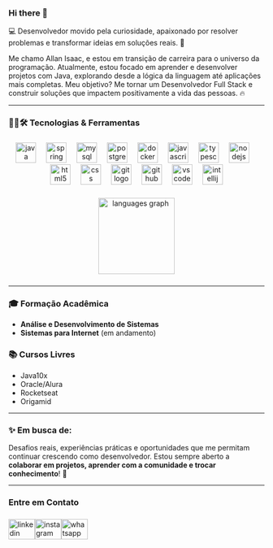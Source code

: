 ### Hi there 👋

:computer: Desenvolvedor movido pela curiosidade, apaixonado por resolver problemas e transformar ideias em soluções reais. 🚀

Me chamo Allan Isaac, e estou em transição de carreira para o universo da programação. Atualmente, estou focado em aprender e desenvolver projetos com Java, explorando desde a lógica da linguagem até aplicações mais completas. Meu objetivo? Me tornar um Desenvolvedor Full Stack e construir soluções que impactem positivamente a vida das pessoas. 🔥

---

<h3 align="left">👨‍💻🛠️ Tecnologias & Ferramentas</h3>

###

<div align="center">
  <img src="https://skillicons.dev/icons?i=java" height="40" alt="java logo"  />
  <img width="12" />
  <img src="https://skillicons.dev/icons?i=spring" height="40" alt="spring logo"  />
  <img width="12" />
  <img src="https://skillicons.dev/icons?i=mysql" height="40" alt="mysql logo"  />
  <img width="12" />
  <img src="https://skillicons.dev/icons?i=postgres" height="40" alt="postgresql logo"  />
  <img width="12" />
  <img src="https://skillicons.dev/icons?i=docker" height="40" alt="docker logo"  />
  <img width="12" />
  <img src="https://skillicons.dev/icons?i=js" height="40" alt="javascript logo"  />
  <img width="12" />
  <img src="https://skillicons.dev/icons?i=ts" height="40" alt="typescript logo"  />
  <img width="12" />
  <img src="https://skillicons.dev/icons?i=nodejs" height="40" alt="nodejs logo"  />
  <img width="12" />
  <img src="https://skillicons.dev/icons?i=html" height="40" alt="html5 logo"  />
  <img width="12" />
  <img src="https://skillicons.dev/icons?i=css" height="40" alt="css logo"  />
  <img width="12" />
  <img src="https://skillicons.dev/icons?i=git" height="40" alt="git logo"  />
  <img width="12" />
  <img src="https://skillicons.dev/icons?i=github" height="40" alt="github logo"  />
  <img width="12" />
  <img src="https://cdn.jsdelivr.net/gh/devicons/devicon/icons/vscode/vscode-original.svg" height="40" alt="vscode logo"  />
  <img width="12" />
  <img src="https://cdn.jsdelivr.net/gh/devicons/devicon/icons/intellij/intellij-original.svg" height="40" alt="intellij logo"  />
</div>

###

<div align="center">
  <img src="https://github-readme-stats.vercel.app/api/top-langs?username=Allan8606&locale=pt-br&hide_title=false&layout=compact&card_width=320&langs_count=5&theme=radical&hide_border=false&order=2" height="150" alt="languages graph"  />
</div>

###

---


### 🎓 Formação Acadêmica

- **Análise e Desenvolvimento de Sistemas**
- **Sistemas para Internet** (em andamento)

### 📚 Cursos Livres

- Java10x
- Oracle/Alura
- Rocketseat  
- Origamid  


---


### ✨ Em busca de:

Desafios reais, experiências práticas e oportunidades que me permitam continuar crescendo como desenvolvedor. Estou sempre aberto a **colaborar em projetos, aprender com a comunidade e trocar conhecimento**! :rocket:

---

<h3 align="left">Entre em Contato</h3>

###

<div align="left">
  <a href="https://www.linkedin.com/in/allanisaac-dev" target="_blank"><img src="https://raw.githubusercontent.com/maurodesouza/profile-readme-generator/master/src/assets/icons/social/linkedin/default.svg" width="52" height="40" alt="linkedin logo"/></a><!--
  --><a href="https://www.instagram.com/allanisaac14/" target="_blank"><img src="https://raw.githubusercontent.com/maurodesouza/profile-readme-generator/master/src/assets/icons/social/instagram/default.svg" width="52" height="40" alt="instagram logo"/></a><!--
  --><a href="https://wa.me/5585986065542" target="_blank"><img src="https://raw.githubusercontent.com/maurodesouza/profile-readme-generator/master/src/assets/icons/social/whatsapp/default.svg" width="52" height="40" alt="whatsapp logo"/></a>
</div>


